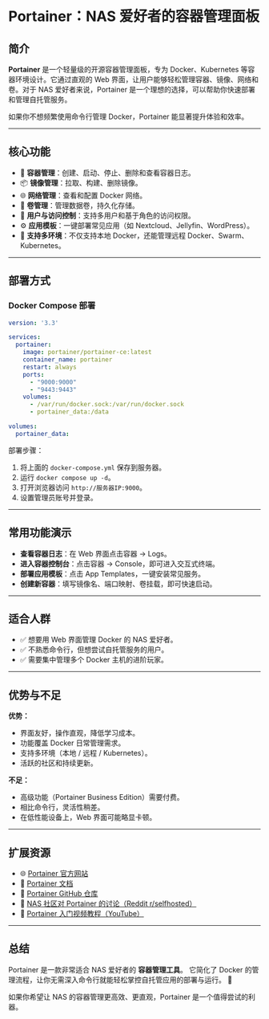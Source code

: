 # Portainer：NAS 爱好者的容器管理面板

## 简介

**Portainer** 是一个轻量级的开源容器管理面板，专为 Docker、Kubernetes 等容器环境设计。它通过直观的 Web 界面，让用户能够轻松管理容器、镜像、网络和卷。对于 NAS 爱好者来说，Portainer 是一个理想的选择，可以帮助你快速部署和管理自托管服务。

如果你不想频繁使用命令行管理 Docker，Portainer 能显著提升体验和效率。

---

## 核心功能

* 🐳 **容器管理**：创建、启动、停止、删除和查看容器日志。
* 📦 **镜像管理**：拉取、构建、删除镜像。
* 🌐 **网络管理**：查看和配置 Docker 网络。
* 💾 **卷管理**：管理数据卷，持久化存储。
* 👥 **用户与访问控制**：支持多用户和基于角色的访问权限。
* ⚙️ **应用模板**：一键部署常见应用（如 Nextcloud、Jellyfin、WordPress）。
* 🚀 **支持多环境**：不仅支持本地 Docker，还能管理远程 Docker、Swarm、Kubernetes。

---

## 部署方式

### Docker Compose 部署

```yaml
version: '3.3'

services:
  portainer:
    image: portainer/portainer-ce:latest
    container_name: portainer
    restart: always
    ports:
      - "9000:9000"
      - "9443:9443"
    volumes:
      - /var/run/docker.sock:/var/run/docker.sock
      - portainer_data:/data

volumes:
  portainer_data:
```

部署步骤：

1. 将上面的 `docker-compose.yml` 保存到服务器。
2. 运行 `docker compose up -d`。
3. 打开浏览器访问 `http://服务器IP:9000`。
4. 设置管理员账号并登录。

---

## 常用功能演示

* **查看容器日志**：在 Web 界面点击容器 → Logs。
* **进入容器控制台**：点击容器 → Console，即可进入交互式终端。
* **部署应用模板**：点击 App Templates，一键安装常见服务。
* **创建新容器**：填写镜像名、端口映射、卷挂载，即可快速启动。

---

## 适合人群

* ✅ 想要用 Web 界面管理 Docker 的 NAS 爱好者。
* ✅ 不熟悉命令行，但想尝试自托管服务的用户。
* ✅ 需要集中管理多个 Docker 主机的进阶玩家。

---

## 优势与不足

**优势：**

* 界面友好，操作直观，降低学习成本。
* 功能覆盖 Docker 日常管理需求。
* 支持多环境（本地 / 远程 / Kubernetes）。
* 活跃的社区和持续更新。

**不足：**

* 高级功能（Portainer Business Edition）需要付费。
* 相比命令行，灵活性稍差。
* 在低性能设备上，Web 界面可能略显卡顿。

---

## 扩展资源

* 🌐 [Portainer 官方网站](https://www.portainer.io/)
* 📖 [Portainer 文档](https://docs.portainer.io/)
* 💬 [Portainer GitHub 仓库](https://github.com/portainer/portainer)
* 📰 [NAS 社区对 Portainer 的讨论（Reddit r/selfhosted）](https://www.reddit.com/r/selfhosted/)
* 🎥 [Portainer 入门视频教程（YouTube）](https://www.youtube.com/results?search_query=portainer+tutorial)

---

## 总结

Portainer 是一款非常适合 NAS 爱好者的 **容器管理工具**。
它简化了 Docker 的管理流程，让你无需深入命令行就能轻松掌控自托管应用的部署与运行。 🚀

如果你希望让 NAS 的容器管理更高效、更直观，Portainer 是一个值得尝试的利器。
